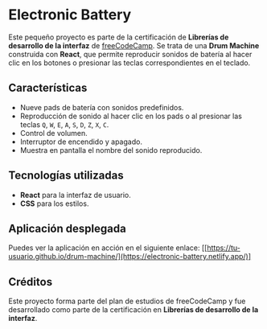 # Electronic Battery

Este pequeño proyecto es parte de la certificación de **Librerías de desarrollo de la interfaz** de [freeCodeCamp](https://www.freecodecamp.org/). Se trata de una **Drum Machine** construida con **React**, que permite reproducir sonidos de batería al hacer clic en los botones o presionar las teclas correspondientes en el teclado.

## Características
- Nueve pads de batería con sonidos predefinidos.
- Reproducción de sonido al hacer clic en los pads o al presionar las teclas `Q`, `W`, `E`, `A`, `S`, `D`, `Z`, `X`, `C`.
- Control de volumen.
- Interruptor de encendido y apagado.
- Muestra en pantalla el nombre del sonido reproducido.

## Tecnologías utilizadas
- **React** para la interfaz de usuario.
- **CSS** para los estilos.

## Aplicación desplegada
Puedes ver la aplicación en acción en el siguiente enlace:
[[https://tu-usuario.github.io/drum-machine/](https://electronic-battery.netlify.app/)]

## Créditos
Este proyecto forma parte del plan de estudios de freeCodeCamp y fue desarrollado como parte de la certificación en **Librerías de desarrollo de la interfaz**.

